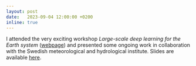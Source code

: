 ```yaml
---
layout: post
date:   2023-09-04 12:00:00 +0200
inline: true
---
```

I attended the very exciting workshop *Large-scale deep learning for the Earth system* ([webpage](http://graphics.cs.uni-magdeburg.de/workshop)) and presented some ongoing work in collaboration with the Swedish meteorological and hydrological institute. Slides are available [here](http://graphics.cs.uni-magdeburg.de/workshop/talks/Oskarsson_slides_dl4es_workshop_oskarsson.pdf).
